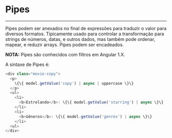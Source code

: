 # Pipes
-----------------------------------
Pipes podem ser anexados no final de expressões para traduzir o valor para diversos formatos. Tipicamente usado para controlar a transformação para strings de números, datas, e outros dados, mas também pode ordenar, mapear, e reduzir arrays. Pipes podem ser encadeados. 

**NOTA:** Pipes são conhecidos com filtros em Angular 1.X.

A sintaxe de Pipes é:

``` javascript
<div class="movie-copy">
  <p>
    \{\{ model.getValue('copy') | async | uppercase \}\}
  </p>
  <ul>
    <li>
      <b>Estrelando</b>: \{\{ model.getValue('starring') | async \}\}
    </li>
    <li>
      <b>Gêneros</b>: \{\{ model.getValue('genres') | async \}\}
    </li>
  <ul>
</div>
```
